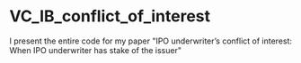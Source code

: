 # VC_IB_conflict_of_interest
I present the entire code for my paper "IPO underwriter’s conflict of interest: When IPO underwriter has stake of the issuer"
